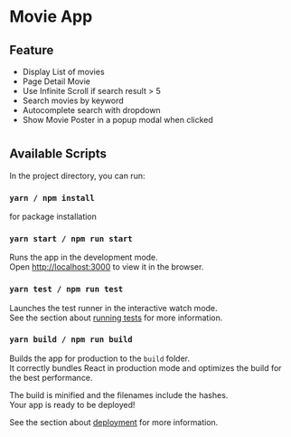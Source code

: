 # Movie App

## Feature
* Display List of movies
* Page Detail Movie
* Use Infinite Scroll if search result > 5
* Search movies by keyword
* Autocomplete search with dropdown
* Show Movie Poster in a popup modal when clicked
#
## Available Scripts

In the project directory, you can run:
### `yarn / npm install`
for package installation
### `yarn start / npm run start`

Runs the app in the development mode.\
Open [http://localhost:3000](http://localhost:3000) to view it in the browser.


### `yarn test / npm run test`

Launches the test runner in the interactive watch mode.\
See the section about [running tests](https://facebook.github.io/create-react-app/docs/running-tests) for more information.

### `yarn build / npm run build`

Builds the app for production to the `build` folder.\
It correctly bundles React in production mode and optimizes the build for the best performance.

The build is minified and the filenames include the hashes.\
Your app is ready to be deployed!

See the section about [deployment](https://facebook.github.io/create-react-app/docs/deployment) for more information.
